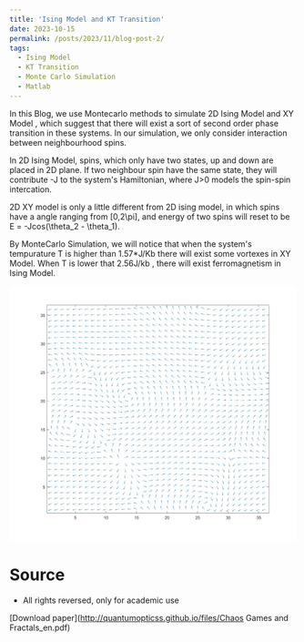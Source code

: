 ```yaml
---
title: 'Ising Model and KT Transition'
date: 2023-10-15
permalink: /posts/2023/11/blog-post-2/
tags:
  - Ising Model
  - KT Transition
  - Monte Carlo Simulation
  - Matlab
---
```


In this Blog, we use Montecarlo methods to simulate 2D Ising Model and XY Model , which suggest that there will exist a sort of second order phase transition in these systems. In our simulation, we only consider interaction between neighbourhood spins.  

In 2D Ising Model, spins, which only have two states, up and down are placed in 2D plane. If two neighbour spin have the same state, they will contribute -J to the system's Hamiltonian, where J>0 models the spin-spin intercation. 

2D XY model is only a little different from 2D ising model, in which spins have a angle ranging from [0,2\pi], and energy of two spins will reset to be E = -Jcos(\theta_2 - \theta_1). 

By MonteCarlo Simulation, we will notice that when the system's tempurature T is higher than 1.57*J/Kb there will exist some vortexes in XY Model. When T is lower that 2.56J/kb , there will exist ferromagnetism in Ising Model.

<img src='/images/KT_transition.jpg' alt="Vortexes"> 

Source
======
* All rights reversed, only for academic use

[Download paper](http://quantumopticss.github.io/files/Chaos Games and Fractals_en.pdf) 
